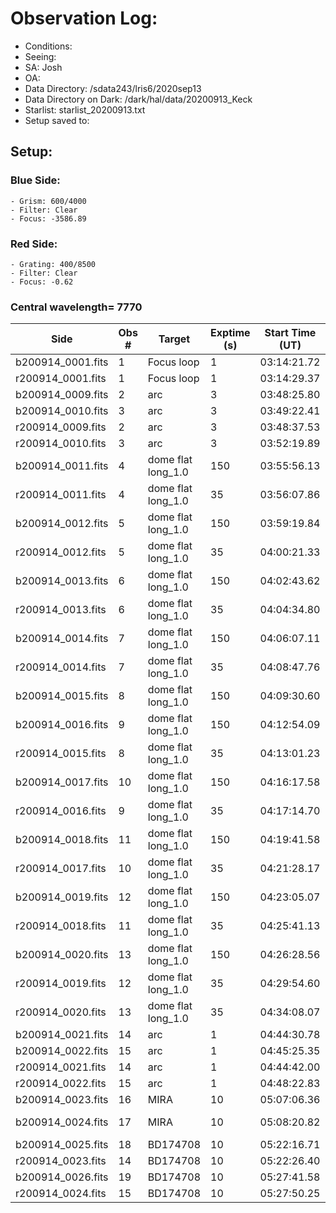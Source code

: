 # Observation Log: 

* Conditions:
* Seeing: 
* SA: Josh
* OA: 
* Data Directory: /sdata243/lris6/2020sep13
* Data Directory on Dark: /dark/hal/data/20200913_Keck
* Starlist: starlist_20200913.txt
* Setup saved to: 

## Setup: 


### Blue Side:
    - Grism: 600/4000
    - Filter: Clear
    - Focus: -3586.89

### Red Side:
    - Grating: 400/8500
    - Filter: Clear
    - Focus: -0.62
    
### Central wavelength= 7770


| Side | Obs #     | Target    | Exptime (s) | Start Time (UT) | Airmass | Comments                                                   |
|------|-----------|-----------|-------------|-----------------|---------|------------------------------------------------------------|
|b200914_0001.fits|1|Focus loop        |1|03:14:21.72||long_1.0|
|r200914_0001.fits|1|Focus loop        |1|03:14:29.37||long_1.0|	
|b200914_0009.fits|2|arc               |3|03:48:25.80||long_1.0|
|b200914_0010.fits|3|arc               |3|03:49:22.41||long_1.0|
|r200914_0009.fits|2|arc               |3|03:48:37.53||long_1.0|
|r200914_0010.fits|3|arc               |3|03:52:19.89||long_1.0|
|b200914_0011.fits|4|dome flat long_1.0 |150|03:55:56.13||long_1.0|
|r200914_0011.fits|4|dome flat long_1.0 |35|03:56:07.86||long_1.0|
|b200914_0012.fits|5|dome flat long_1.0 |150|03:59:19.84||long_1.0|
|r200914_0012.fits|5|dome flat long_1.0 |35|04:00:21.33||long_1.0|
|b200914_0013.fits|6|dome flat long_1.0 |150|04:02:43.62||long_1.0|
|r200914_0013.fits|6|dome flat long_1.0 |35|04:04:34.80||long_1.0|
|b200914_0014.fits|7|dome flat long_1.0 |150|04:06:07.11||long_1.0|
|r200914_0014.fits|7|dome flat long_1.0 |35|04:08:47.76||long_1.0|
|b200914_0015.fits|8|dome flat long_1.0 |150|04:09:30.60||long_1.0|
|b200914_0016.fits|9|dome flat long_1.0 |150|04:12:54.09||long_1.0|
|r200914_0015.fits|8|dome flat long_1.0 |35|04:13:01.23||long_1.0|
|b200914_0017.fits|10|dome flat long_1.0    |150|04:16:17.58||long_1.0|
|r200914_0016.fits|9|dome flat long_1.0 |35|04:17:14.70||long_1.0|
|b200914_0018.fits|11|dome flat long_1.0    |150|04:19:41.58||long_1.0|
|r200914_0017.fits|10|dome flat long_1.0    |35|04:21:28.17||long_1.0|
|b200914_0019.fits|12|dome flat long_1.0    |150|04:23:05.07||long_1.0|
|r200914_0018.fits|11|dome flat long_1.0    |35|04:25:41.13||long_1.0|
|b200914_0020.fits|13|dome flat long_1.0    |150|04:26:28.56||long_1.0|
|r200914_0019.fits|12|dome flat long_1.0    |35|04:29:54.60||long_1.0|
|r200914_0020.fits|13|dome flat long_1.0    |35|04:34:08.07||long_1.0|
|b200914_0021.fits|14|arc               |1|04:44:30.78||long_1.0|
|b200914_0022.fits|15|arc               |1|04:45:25.35||long_1.0|
|r200914_0021.fits|14|arc               |1|04:44:42.00||long_1.0|
|r200914_0022.fits|15|arc               |1|04:48:22.83||long_1.0|
|b200914_0023.fits|16|MIRA              |10|05:07:06.36|1.37|direct|
|b200914_0024.fits|17|MIRA              |10|05:08:20.82|1.37|direct 0.68 seeing|
|b200914_0025.fits|18|BD174708          |10|05:22:16.71|1.59|long_1.0|
|r200914_0023.fits|14|BD174708          |10|05:22:26.40|1.59|long_1.0|
|b200914_0026.fits|19|BD174708          |10|05:27:41.58|1.55|long_1.5|
|r200914_0024.fits|15|BD174708          |10|05:27:50.25|1.55|long_1.5|
